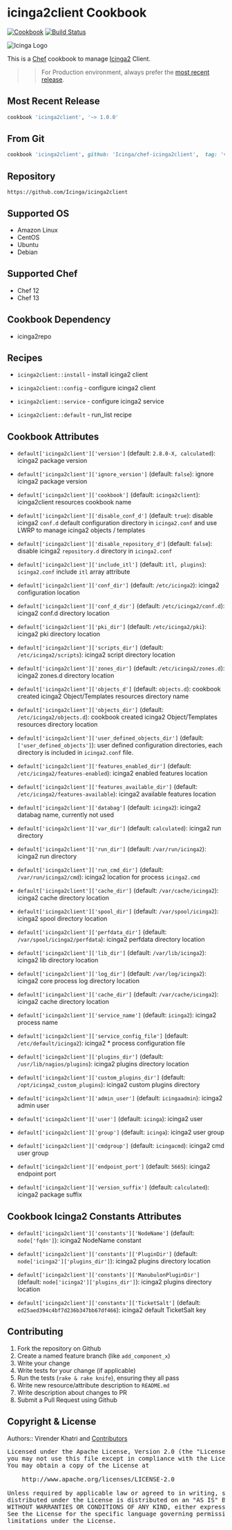 icinga2client Cookbook
================

[![Cookbook](https://img.shields.io/github/tag/Icinga/chef-icinga2client.svg)](https://github.com/Icinga/chef-icinga2client) [![Build Status](https://travis-ci.org/Icinga/chef-icinga2client.svg?branch=master)](https://travis-ci.org/Icinga/chef-icinga2client)

![Icinga Logo](https://www.icinga.com/wp-content/uploads/2014/06/icinga_logo.png)

This is a [Chef] cookbook to manage [Icinga2] Client.


>> For Production environment, always prefer the [most recent release](https://supermarket.chef.io/cookbooks/icinga2client).


## Most Recent Release

```ruby
cookbook 'icinga2client', '~> 1.0.0'
```


## From Git

```ruby
cookbook 'icinga2client', github: 'Icinga/chef-icinga2client',  tag: 'v1.0.0'
```


## Repository

```
https://github.com/Icinga/icinga2client
```


## Supported OS

- Amazon Linux
- CentOS
- Ubuntu
- Debian


## Supported Chef

- Chef 12
- Chef 13


## Cookbook Dependency

- icinga2repo


## Recipes

- `icinga2client::install` - install icinga2 client

- `icinga2client::config` - configure icinga2 client

- `icinga2client::service` - configure icinga2 service

- `icinga2client::default` - run_list recipe


## Cookbook Attributes

* `default['icinga2client']['version']` (default: `2.8.0-X, calculated`): icinga2 package version

* `default['icinga2client']['ignore_version']` (default: `false`): ignore icinga2 package version

* `default['icinga2client']['cookbook']` (default: `icinga2client`): icinga2client resources cookbook name

* `default['icinga2client']['disable_conf_d']` (default: `true`): disable icinga2 `conf.d` default configuration directory in `icinga2.conf` and use LWRP to manage icinga2 objects / templates

* `default['icinga2client']['disable_repository_d']` (default: `false`): disable icinga2 `repository.d` directory in `icinga2.conf`

* `default['icinga2client']['include_itl']` (default: `itl, plugins`): `icinga2.conf` include `itl` array attribute

* `default['icinga2client']['conf_dir']` (default: `/etc/icinga2`): icinga2 configuration location

* `default['icinga2client']['conf_d_dir']` (default: `/etc/icinga2/conf.d`): icinga2 conf.d directory location

* `default['icinga2client']['pki_dir']` (default: `/etc/icinga2/pki`): icinga2 pki directory location

* `default['icinga2client']['scripts_dir']` (default: `/etc/icinga2/scripts`): icinga2 script directory location

* `default['icinga2client']['zones_dir']` (default: `/etc/icinga2/zones.d`): icinga2 zones.d directory location

* `default['icinga2client']['objects_d']` (default: `objects.d`): cookbook created icinga2 Object/Templates resources directory name

* `default['icinga2client']['objects_dir']` (default: `/etc/icinga2/objects.d`): cookbook created icinga2 Object/Templates resources directory location

* `default['icinga2client']['user_defined_objects_dir']` (default: `['user_defined_objects']`): user defined configuration directories, each directory is included in `icinga2.conf` file.

* `default['icinga2client']['features_enabled_dir']` (default: `/etc/icinga2/features-enabled`): icinga2 enabled features location

* `default['icinga2client']['features_available_dir']` (default: `/etc/icinga2/features-available`): icinga2 available features location

* `default['icinga2client']['databag']` (default: `icinga2`): icinga2 databag name, currently not used

* `default['icinga2client']['var_dir']` (default: `calculated`): icinga2 run directory

* `default['icinga2client']['run_dir']` (default: `/var/run/icinga2`): icinga2 run directory

* `default['icinga2client']['run_cmd_dir']` (default: `/var/run/icinga2/cmd`): icinga2 location for process `icinga2.cmd`

* `default['icinga2client']['cache_dir']` (default: `/var/cache/icinga2`): icinga2 cache directory location

* `default['icinga2client']['spool_dir']` (default: `/var/spool/icinga2`): icinga2 spool directory location

* `default['icinga2client']['perfdata_dir']` (default: `/var/spool/icinga2/perfdata`): icinga2 perfdata directory location

* `default['icinga2client']['lib_dir']` (default: `/var/lib/icinga2`): icinga2 lib directory location

* `default['icinga2client']['log_dir']` (default: `/var/log/icinga2`): icinga2 core process log directory location

* `default['icinga2client']['cache_dir']` (default: `/var/cache/icinga2`): icinga2 cache directory location

* `default['icinga2client']['service_name']` (default: `icinga2`): icinga2 process name

* `default['icinga2client']['service_config_file']` (default: `/etc/default/icinga2`): icinga2 * process configuration file

* `default['icinga2client']['plugins_dir']` (default: `/usr/lib/nagios/plugins`): icinga2 plugins directory location

* `default['icinga2client']['custom_plugins_dir']` (default: `/opt/icinga2_custom_plugins`): icinga2 custom plugins directory

* `default['icinga2client']['admin_user']` (default: `icingaadmin`): icinga2 admin user

* `default['icinga2client']['user']` (default: `icinga`): icinga2 user

* `default['icinga2client']['group']` (default: `icinga`): icinga2 user group

* `default['icinga2client']['cmdgroup']` (default: `icingacmd`): icinga2 cmd user group

* `default['icinga2client']['endpoint_port']` (default: `5665`): icinga2 endpoint port

* `default['icinga2client']['version_suffix']` (default: `calculated`): icinga2 package suffix


## Cookbook Icinga2 Constants Attributes

* `default['icinga2client']['constants']['NodeName']` (default: `node['fqdn']`): icinga2 NodeName constant

* `default['icinga2client']['constants']['PluginDir']` (default: `node['icinga2']['plugins_dir']`): icinga2 plugins directory location

* `default['icinga2client']['constants']['ManubulonPluginDir']` (default: `node['icinga2']['plugins_dir']`): icinga2 plugins directory location

* `default['icinga2client']['constants']['TicketSalt']` (default: `ed25aed394c4bf7d236b347bb67df466`): icinga2 default TicketSalt key


## Contributing

1. Fork the repository on Github
2. Create a named feature branch (like `add_component_x`)
3. Write your change
4. Write tests for your change (if applicable)
5. Run the tests (`rake & rake knife`), ensuring they all pass
6. Write new resource/attribute description to `README.md`
7. Write description about changes to PR
8. Submit a Pull Request using Github


## Copyright & License

Authors:: Virender Khatri and [Contributors]

<pre>
Licensed under the Apache License, Version 2.0 (the "License");
you may not use this file except in compliance with the License.
You may obtain a copy of the License at

    http://www.apache.org/licenses/LICENSE-2.0

Unless required by applicable law or agreed to in writing, software
distributed under the License is distributed on an "AS IS" BASIS,
WITHOUT WARRANTIES OR CONDITIONS OF ANY KIND, either express or implied.
See the License for the specific language governing permissions and
limitations under the License.
</pre>


[Chef]: https://www.chef.io/
[Icinga2]: https://www.icinga.com/
[Contributors]: https://github.com/Icinga/chef-icinga2client/graphs/contributors
